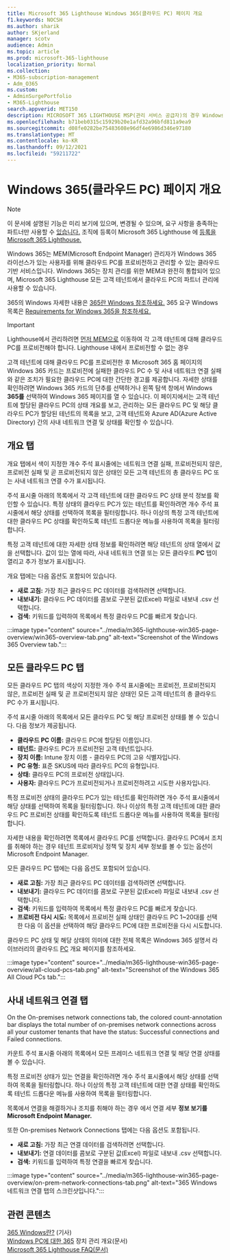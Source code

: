 ```yaml
---
title: Microsoft 365 Lighthouse Windows 365(클라우드 PC) 페이지 개요
f1.keywords: NOCSH
ms.author: sharik
author: SKjerland
manager: scotv
audience: Admin
ms.topic: article
ms.prod: microsoft-365-lighthouse
localization_priority: Normal
ms.collection:
- M365-subscription-management
- Adm_O365
ms.custom:
- AdminSurgePortfolio
- M365-Lighthouse
search.appverid: MET150
description: MICROSOFT 365 LIGHTHOUSE MSP(관리 서비스 공급자)의 경우 Windows 365(클라우드 PC) 페이지에 대해 자세히 알아보십시오.
ms.openlocfilehash: b71beb0315c15929b20e1afd32a96bfd811a9ea9
ms.sourcegitcommit: d08fe0282be75483608e96df4e6986d346e97180
ms.translationtype: MT
ms.contentlocale: ko-KR
ms.lasthandoff: 09/12/2021
ms.locfileid: "59211722"
---
```

# <a name="windows-365-cloud-pcs-page-overview"></a>Windows 365(클라우드 PC) 페이지 개요  

> [!NOTE]
> 이 문서에 설명된 기능은 미리 보기에 있으며, 변경될 수 있으며, 요구 사항을 충족하는 파트너만 사용할 수 [있습니다.](m365-lighthouse-requirements.md) 조직에 등록이 Microsoft 365 Lighthouse 에 [등록을 Microsoft 365 Lighthouse.](m365-lighthouse-sign-up.md)
  
Windows 365는 MEM(Microsoft Endpoint Manager) 관리자가 Windows 365 라이선스가 있는 사용자를 위해 클라우드 PC를 프로비전하고 관리할 수 있는 클라우드 기반 서비스입니다. Windows 365는 장치 관리를 위한 MEM과 완전히 통합되어 있으며, Microsoft 365 Lighthouse 모든 고객 테넌트에서 클라우드 PC의 파트너 관리에 사용할 수 있습니다.

365의 Windows 자세한 내용은 [365란 Windows 참조하세요.](/windows-365/overview) 365 요구 Windows 목록은 [Requirements for Windows 365을 참조하세요.](/windows-365/requirements)

> [!IMPORTANT]
> Lighthouse에서 관리하려면 [먼저 MEM으로](https://go.microsoft.com/fwlink/p/?linkid=2150463) 이동하여 각 고객 테넌트에 대해 클라우드 PC를 프로비전해야 합니다. Lighthouse 내에서 프로비전할 수 없는 경우

고객 테넌트에 대해 클라우드 PC를 프로비전한 후 Microsoft 365 홈 페이지의 Windows 365 카드는 프로비전에 실패한 클라우드 PC 수 및 사내 네트워크 연결 실패와 같은 조치가 필요한 클라우드 PC에 대한 간단한 경고를 제공합니다. 자세한 상태를 확인하려면 Windows 365 카드의 단추를 선택하거나 왼쪽 탐색 창에서 Windows **365를** 선택하여 Windows 365 페이지를 열 수 있습니다. 이 페이지에서는 고객 테넌트에 할당된 클라우드 PC의 상태 개요를 보고, 관리하는 모든 클라우드 PC 및 해당 클라우드 PC가 할당된 테넌트의 목록을 보고, 고객 테넌트와 Azure AD(Azure Active Directory) 간의 사내 네트워크 연결 및 상태를 확인할 수 있습니다.

## <a name="overview-tab"></a>개요 탭

개요 탭에서 색이 지정한 개수 주석 표시줄에는 네트워크 연결 실패, 프로비전되지 않은, 프로비전 실패 및 곧 프로비전되지 않은 상태인 모든 고객 테넌트의 총 클라우드 PC 또는 사내 네트워크 연결 수가 표시됩니다.

주석 표시줄 아래의 목록에서 각 고객 테넌트에 대한 클라우드 PC 상태 분석 정보를 확인할 수 있습니다. 특정 상태의 클라우드 PC가 있는 테넌트를 확인하려면 개수 주석 표시줄에서 해당 상태를 선택하여 목록을 필터링합니다. 하나 이상의 특정 고객 테넌트에 대한 클라우드  PC 상태를 확인하도록 테넌트 드롭다운 메뉴를 사용하여 목록을 필터링합니다.

특정 고객 테넌트에 대한 자세한 상태 정보를 확인하려면 해당 테넌트의 상태 열에서 값을 선택합니다. 값이 있는 열에 따라, 사내 네트워크 연결 또는 모든 클라우드 **PC** 탭이 열리고 추가 정보가 표시됩니다. 

개요 탭에는 다음 옵션도 포함되어 있습니다.

- **새로 고침:** 가장 최근 클라우드 PC 데이터를 검색하려면 선택합니다.
- **내보내기:** 클라우드 PC 데이터를 콤보로 구분된 값(Excel) 파일로 내보내 .csv 선택합니다.
- **검색:** 키워드를 입력하여 목록에서 특정 클라우드 PC를 빠르게 찾습니다.

:::image type="content" source="../media/m365-lighthouse-win365-page-overview/win365-overview-tab.png" alt-text="Screenshot of the Windows 365 Overview tab.":::

## <a name="all-cloud-pcs-tab"></a>모든 클라우드 PC 탭

모든 클라우드 PC 탭의 색상이 지정한 개수 주석 표시줄에는 프로비전, 프로비전되지 않은, 프로비전 실패 및 곧 프로비전되지 않은 상태인 모든 고객 테넌트의 총 클라우드 PC 수가 표시됩니다.

주석 표시줄 아래의 목록에서 모든 클라우드 PC 및 해당 프로비전 상태를 볼 수 있습니다. 다음 정보가 제공됩니다.

- **클라우드 PC 이름:** 클라우드 PC에 할당된 이름입니다.
- **테넌트:** 클라우드 PC가 프로비전된 고객 테넌트입니다.
- **장치 이름:** Intune 장치 이름 - 클라우드 PC의 고유 식별자입니다.
- **PC 유형:** 표준 SKUS에 따라 클라우드 PC의 유형입니다.
- **상태:** 클라우드 PC의 프로비전 상태입니다.
- **사용자:** 클라우드 PC가 프로비전되거나 프로비전하려고 시도한 사용자입니다.

특정 프로비전 상태의 클라우드 PC가 있는 테넌트를 확인하려면 개수 주석 표시줄에서 해당 상태를 선택하여 목록을 필터링합니다. 하나 이상의 특정 고객 테넌트에 대한 클라우드 PC  프로비전 상태를 확인하도록 테넌트 드롭다운 메뉴를 사용하여 목록을 필터링합니다.

자세한 내용을 확인하려면 목록에서 클라우드 PC를 선택합니다. 클라우드 PC에서 조치를 취해야 하는 경우 테넌트 프로비저닝 정책 및 장치 세부 정보를 볼 수 있는 옵션이 Microsoft Endpoint Manager.

모든 클라우드 PC 탭에는 다음 옵션도 포함되어 있습니다.

- **새로 고침:** 가장 최근 클라우드 PC 데이터를 검색하려면 선택합니다.
- **내보내기:** 클라우드 PC 데이터를 콤보로 구분된 값(Excel) 파일로 내보내 .csv 선택합니다.
- **검색:** 키워드를 입력하여 목록에서 특정 클라우드 PC를 빠르게 찾습니다.
- **프로비전 다시 시도:** 목록에서 프로비전 실패 상태인 클라우드 PC 1~20대를 선택한 다음 이 옵션을 선택하여 해당 클라우드 PC에 대한 프로비전을 다시 시도합니다. 

클라우드 PC 상태 및 해당 상태의 의미에 대한 전체 목록은 Windows 365 설명서 라이브러리의 클라우드 [PC](/windows-365/device-management-overview#cloud-pc-overview-page) 개요 페이지를 참조하세요.

:::image type="content" source="../media/m365-lighthouse-win365-page-overview/all-cloud-pcs-tab.png" alt-text="Screenshot of the Windows 365 All Cloud PCs tab.":::

## <a name="on-premises-network-connections-tab"></a>사내 네트워크 연결 탭

On the On-premises network connections tab, the colored count-annotation bar displays the total number of on-premises network connections across all your customer tenants that have the status: Successful connections and Failed connections.

카운트 주석 표시줄 아래의 목록에서 모든 프레미스 네트워크 연결 및 해당 연결 상태를 볼 수 있습니다.

특정 프로비전 상태가 있는 연결을 확인하려면 개수 주석 표시줄에서 해당 상태를 선택하여 목록을 필터링합니다. 하나 이상의 특정 고객 테넌트에 대한 연결  상태를 확인하도록 테넌트 드롭다운 메뉴를 사용하여 목록을 필터링합니다.

목록에서 연결을 해결하거나 조치를 취해야 하는 경우 에서 연결 세부 **정보 보기를 Microsoft Endpoint Manager.**

또한 On-premises Network Connections 탭에는 다음 옵션도 포함됩니다.

- **새로 고침:** 가장 최근 연결 데이터를 검색하려면 선택합니다.
- **내보내기:** 연결 데이터를 콤보로 구분된 값(Excel) 파일로 내보내 .csv 선택합니다.
- **검색:** 키워드를 입력하여 특정 연결을 빠르게 찾습니다.

:::image type="content" source="../media/m365-lighthouse-win365-page-overview/on-prem-network-connections-tab.png" alt-text="365 Windows 네트워크 연결 탭의 스크린샷입니다.":::

## <a name="related-content"></a>관련 콘텐츠

[365 Windows란?](/windows-365/overview) (기사)\
[Windows PC에 대한 365](/windows-365/device-management-overview) 장치 관리 개요(문서)\
[Microsoft 365 Lighthouse FAQ(문서)](m365-lighthouse-faq.yml)